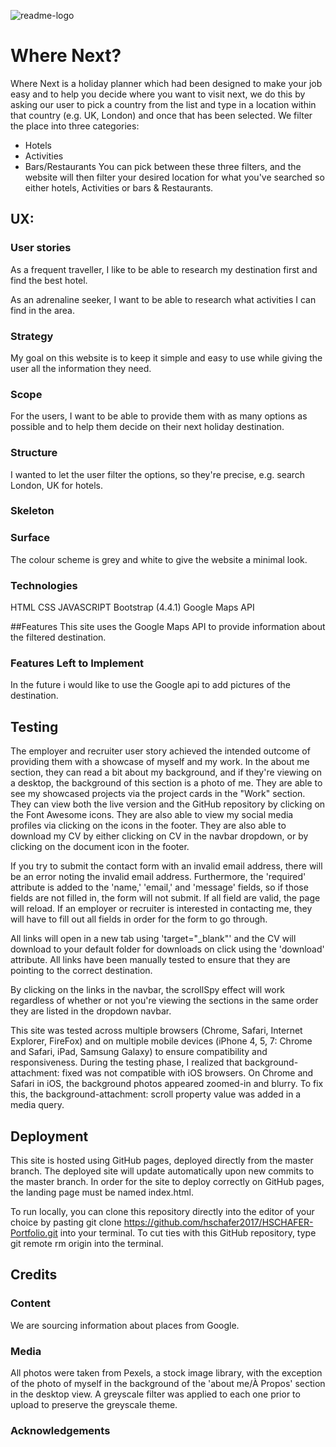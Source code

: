 ![readme-logo](https://user-images.githubusercontent.com/55837085/79745415-2576c200-8300-11ea-88f4-068e556fdbea.jpg)
# Where Next?

Where Next is a holiday planner which had been designed to make your job easy and to help you decide where you want to visit next,
we do this by asking our user to pick a country from the list and type in a location within that country (e.g. UK, London) and once that has been selected. We filter the place into three categories:
- Hotels
- Activities
- Bars/Restaurants
You can pick between these three filters, and the website will then filter your desired location for what you've searched so either hotels, Activities or bars & Restaurants.

## UX:

### User stories
As a frequent traveller, I like to be able to research my destination first and find the best hotel.


As an adrenaline seeker, I want to be able to research what activities I can find in the area.

### Strategy
My goal on this website is to keep it simple and easy to use while giving the user all the information they need.

### Scope
For the users, I want to be able to provide them with as many options as possible and to help them decide on their next holiday destination.

### Structure
I wanted to let the user filter the options, so they're precise, e.g. search London, UK for hotels.

### Skeleton



### Surface
The colour scheme is grey and white to give the website a minimal look.

### Technologies
HTML
CSS
JAVASCRIPT
Bootstrap (4.4.1)
Google Maps API


##Features
This site uses the Google Maps API to provide information about the filtered destination.

### Features Left to Implement
In the future i would like to use the Google api to add pictures of the destination.

## Testing
The employer and recruiter user story achieved the intended outcome of providing them with a showcase of myself and my work. In the about me section, they can read a bit about my background, and if they're viewing on a desktop, the background of this section is a photo of me. They are able to see my showcased projects via the project cards in the "Work" section. They can view both the live version and the GitHub repository by clicking on the Font Awesome icons. They are also able to view my social media profiles via clicking on the icons in the footer. They are also able to download my CV by either clicking on CV in the navbar dropdown, or by clicking on the document icon in the footer.

If you try to submit the contact form with an invalid email address, there will be an error noting the invalid email address. Furthermore, the 'required' attribute is added to the 'name,' 'email,' and 'message' fields, so if those fields are not filled in, the form will not submit. If all field are valid, the page will reload. If an employer or recruiter is interested in contacting me, they will have to fill out all fields in order for the form to go through.

All links will open in a new tab using 'target="_blank"' and the CV will download to your default folder for downloads on click using the 'download' attribute. All links have been manually tested to ensure that they are pointing to the correct destination.

By clicking on the links in the navbar, the scrollSpy effect will work regardless of whether or not you're viewing the sections in the same order they are listed in the dropdown navbar.

This site was tested across multiple browsers (Chrome, Safari, Internet Explorer, FireFox) and on multiple mobile devices (iPhone 4, 5, 7: Chrome and Safari, iPad, Samsung Galaxy) to ensure compatibility and responsiveness. During the testing phase, I realized that background-attachment: fixed was not compatible with iOS browsers. On Chrome and Safari in iOS, the background photos appeared zoomed-in and blurry. To fix this, the background-attachment: scroll property value was added in a media query.

## Deployment
This site is hosted using GitHub pages, deployed directly from the master branch. The deployed site will update automatically upon new commits to the master branch. In order for the site to deploy correctly on GitHub pages, the landing page must be named index.html.

To run locally, you can clone this repository directly into the editor of your choice by pasting git clone https://github.com/hschafer2017/HSCHAFER-Portfolio.git into your terminal. To cut ties with this GitHub repository, type git remote rm origin into the terminal.

## Credits

### Content
We are sourcing information about places from Google.

### Media
All photos were taken from Pexels, a stock image library, with the exception of the photo of myself in the background of the 'about me/À Propos' section in the desktop view. A greyscale filter was applied to each one prior to upload to preserve the greyscale theme.

### Acknowledgements
